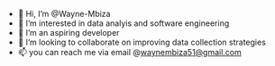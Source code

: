 - 👋 Hi, I’m @Wayne-Mbiza
- 👀 I’m interested in data analyis and software engineering 
- 🌱 I’m an aspiring developer
- 💞️ I’m looking to collaborate on improving data collection strategies
- 📫 you can reach me via email @waynembiza51@gmail.com
